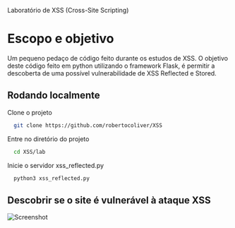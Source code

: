 
Laboratório de XSS (Cross-Site Scripting)
# Escopo e objetivo

Um pequeno pedaço de código feito durante os estudos de XSS. O objetivo deste código feito em python utilizando o framework Flask, é permitir a descoberta de uma possível vulnerabilidade de XSS Reflected e Stored.


## Rodando localmente

Clone o projeto

```bash
  git clone https://github.com/robertocoliver/XSS
```

Entre no diretório do projeto

```bash
  cd XSS/lab
```
Inicie o servidor xss_reflected.py

```bash
  python3 xss_reflected.py
```
## Descobrir se o site é vulnerável à ataque XSS
![Screenshot](https://user-images.githubusercontent.com/102238044/233874959-24c98948-b998-4526-bdc8-ea4c6d731ca2.jpg)
